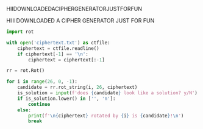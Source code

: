 HIIDOWNLOADEDACIPHERGENERATORJUSTFORFUN

HI I DOWNLOADED A CIPHER GENERATOR JUST FOR FUN

```python
import rot

with open('ciphertext.txt') as ctfile:
    ciphertext = ctfile.readline()
    if ciphertext[-1] == '\n':
        ciphertext = ciphertext[:-1]

rr = rot.Rot()

for i in range(26, 0, -1):
    candidate = rr.rot_string(i, 26, ciphertext)
    is_solution = input(f'does {candidate} look like a solution? y/N')
    if is_solution.lower() in ['', 'n']:
        continue
    else:
        print(f'\n{ciphertext} rotated by {i} is {candidate}!\n')
        break

```

